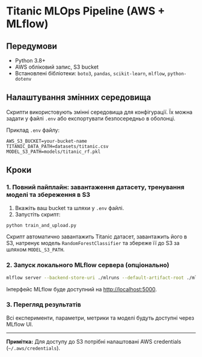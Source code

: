 # Titanic MLOps Pipeline (AWS + MLflow)

## Передумови

- Python 3.8+
- AWS обліковий запис, S3 bucket
- Встановлені бібліотеки: `boto3`, `pandas`, `scikit-learn`, `mlflow`, `python-dotenv`

## Налаштування змінних середовища

Скрипти використовують змінні середовища для конфігурації. Їх можна задати у файлі `.env` або експортувати безпосередньо в оболонці.

Приклад `.env` файлу:

```
AWS_S3_BUCKET=your-bucket-name
TITANIC_DATA_PATH=datasets/titanic.csv
MODEL_S3_PATH=models/titanic_rf.pkl
```

## Кроки

### 1. Повний пайплайн: завантаження датасету, тренування моделі та збереження в S3

1. Вкажіть ваш bucket та шляхи у `.env` файлі.
2. Запустіть скрипт:

```bash
python train_and_upload.py
```

Скрипт автоматично завантажить Titanic датасет, завантажить його в S3, натренує модель `RandomForestClassifier` та збереже її до S3 за шляхом `MODEL_S3_PATH`.

### 2. Запуск локального MLflow сервера (опціонально)

```bash
mlflow server --backend-store-uri ./mlruns --default-artifact-root ./mlruns --host 0.0.0.0 --port 5000
```

Інтерфейс MLflow буде доступний на [http://localhost:5000](http://localhost:5000).

### 3. Перегляд результатів

Всі експерименти, параметри, метрики та моделі будуть доступні через MLflow UI.

---

**Примітка:** Для доступу до S3 потрібні налаштовані AWS credentials (`~/.aws/credentials`).

